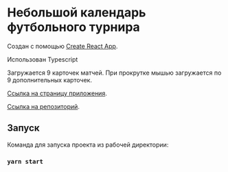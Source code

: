 # Небольшой календарь футбольного турнира

Создан с помощью [Create React App](https://github.com/facebook/create-react-app).

Использован Typescript

Загружается 9 карточек матчей. При прокрутке мышью загружается по 9 дополнительных карточек.

[Ссылка на страницу приложения](https://likeariverstream.github.io/calendar/).

[Ссылка на репозиторий](https://github.com/likeariverstream/calendar).

## Запуск

Команда для запуска проекта из рабочей директории:

### `yarn start`